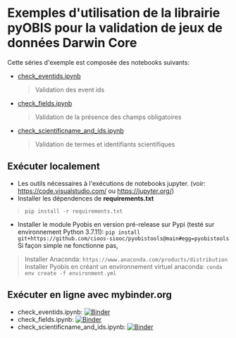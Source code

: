 # Exemples d'utilisation de la librairie pyOBIS pour la validation de jeux de données Darwin Core

Cette séries d'exemple est composée des notebooks suivants:
* [check_eventids.ipynb](check_eventids.ipynb)
  > Validation des event ids
* [check_fields.ipynb](check_fields.ipynb)
  >Validation de la présence des champs obligatoires
* [check_scientificname_and_ids.ipynb](check_scientificname_and_ids.ipynb)
  > Validation de termes et identifiants scientifiques 
  
## Exécuter localement

* Les outils nécessaires à l'exécutions de notebooks jupyter. (voir: https://code.visualstudio.com/ ou https://jupyter.org/)
* Installer les dépendences de **requirements.txt** 
> `pip install -r requirements.txt`
* Installer le module Pyobis en version pré-release sur Pypi (testé sur environnement Python 3.7.11): `pip install git+https://github.com/cioos-siooc/pyobistools@main#egg=pyobistools`
Si façon simple ne fonctionne pas, 
> Installer Anaconda: `https://www.anaconda.com/products/distribution`
> Installer Pyobis en créant un environnement virtuel anaconda: `conda env create -f environment.yml`

## Exécuter en ligne avec **mybinder.org**

- check_eventids.ipynb: [![Binder](https://mybinder.org/badge_logo.svg)](https://mybinder.org/v2/gh/ogsl-slgo/examples/main?labpath=examples%2Fbiodiversity%2Fcheck_eventids.ipynb)
- check_fields.ipynb: [![Binder](https://mybinder.org/badge_logo.svg)](https://mybinder.org/v2/gh/ogsl-slgo/examples/main?labpath=examples%2F2Fbiodiversity%2Fcheck_fields.ipynb)
- check_scientificname_and_ids.ipynb: [![Binder](https://mybinder.org/badge_logo.svg)](https://mybinder.org/v2/gh/ogsl-slgo/examples/main?labpath=examples%2Fbiodiersity%2Fcheck_scientificname_and_ids.ipynb)

  
